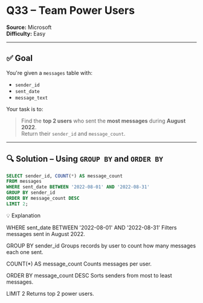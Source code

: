 # Q33 – Team Power Users  
**Source:** Microsoft  
**Difficulty:** Easy  

---

## ✅ Goal  
You're given a `messages` table with:

- `sender_id`
- `sent_date`
- `message_text`

Your task is to:  
> Find the **top 2 users** who sent the **most messages** during **August 2022**.  
> Return their `sender_id` and `message_count`.

---

## 🔍 Solution – Using `GROUP BY` and `ORDER BY`

```sql
SELECT sender_id, COUNT(*) AS message_count
FROM messages
WHERE sent_date BETWEEN '2022-08-01' AND '2022-08-31'
GROUP BY sender_id
ORDER BY message_count DESC
LIMIT 2;
```
💡 Explanation

WHERE sent_date BETWEEN '2022-08-01' AND '2022-08-31'
Filters messages sent in August 2022.

GROUP BY sender_id
Groups records by user to count how many messages each one sent.

COUNT(*) AS message_count
Counts messages per user.

ORDER BY message_count DESC
Sorts senders from most to least messages.

LIMIT 2
Returns top 2 power users.
